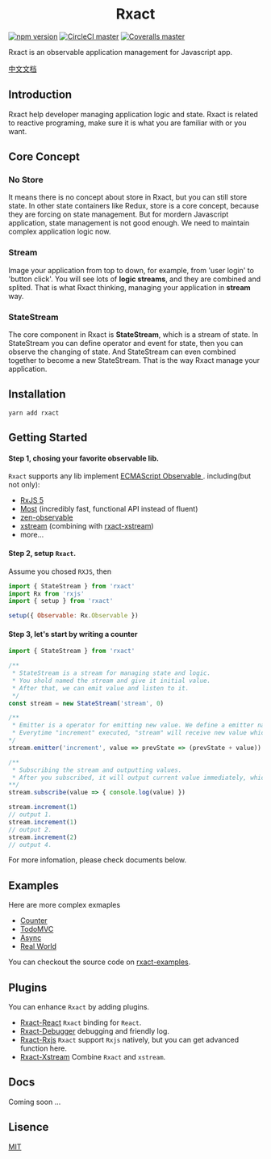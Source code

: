 <h1 align="center">Rxact</h1>

[![npm version](https://img.shields.io/npm/v/rxact.svg?style=flat-square)](https://www.npmjs.com/package/rxact)
[![CircleCI master](https://img.shields.io/circleci/project/github/Darmody/rxact/master.svg?style=flat-square)](https://circleci.com/gh/Darmody/rxact/tree/master)
[![Coveralls master](https://img.shields.io/coveralls/github/Darmody/rxact/master.svg?style=flat-square)](https://coveralls.io/github/Darmody/rxact)

Rxact is an observable application management for Javascript app.

[中文文档](https://github.com/Darmody/rxact/blob/master/CHINESE.md)

## Introduction

Rxact help developer managing application logic and state. Rxact is related to reactive programing, make sure it is what you are familiar with or you want.

## Core Concept

### No Store

It means there is no concept about store in Rxact, but you can still store state. In other state containers like Redux, store is a core concept, because they are forcing on state management. But for mordern Javascript application, state management is not good enough. We need to maintain complex application logic now.

### Stream

Image your application from top to down, for example, from 'user login' to 'button click'. You will see lots of **logic streams**, and they are combined and splited. That is what Rxact thinking, managing your application in **stream** way.

### StateStream

The core component in Rxact is **StateStream**, which is a stream of state. In StateStream you can define operator and event for state, then you can observe the changing of state. And StateStream can even combined together to become a new StateStream. That is the way Rxact manage your application.


## Installation

```
yarn add rxact
```

## Getting Started

#### Step 1, chosing your favorite observable lib.

`Rxact` supports any lib implement [ECMAScript Observable ](https://github.com/tc39/proposal-observable).
including(but not only):
* [RxJS 5](https://github.com/ReactiveX/rxjs)
* [Most](https://github.com/cujojs/most) (incredibly fast, functional API instead of fluent)
* [zen-observable](https://github.com/zenparsing/zen-observable)
* [xstream](https://github.com/staltz/xstream) (combining with [rxact-xstream](https://github.com/Darmody/rxact-xstream))
* more...

#### Step 2, setup `Rxact`.

Assume you chosed `RXJS`, then

```javascript
import { StateStream } from 'rxact'
import Rx from 'rxjs'
import { setup } from 'rxact'

setup({ Observable: Rx.Observable })
```

#### Step 3, let's start by writing a counter

```javascript
import { StateStream } from 'rxact'

/**
 * StateStream is a stream for managing state and logic.
 * You shold named the stream and give it initial value.
 * After that, we can emit value and listen to it.
 */
const stream = new StateStream('stream', 0)

/**
 * Emitter is a operator for emitting new value. We define a emitter named "increment" here.
 * Everytime "increment" executed, "stream" will receive new value which equal to previous value plus input value.
*/
stream.emitter('increment', value => prevState => (prevState + value))

/**
 * Subscribing the stream and outputting values.
 * After you subscribed, it will output current value immediately, which means initial value here.
**/
stream.subscribe(value => { console.log(value) })

stream.increment(1)
// output 1.
stream.increment(1)
// output 2.
stream.increment(2)
// output 4.
```

For more infomation, please check documents below.

## Examples

Here are more complex exmaples

* [Counter](https://darmody.github.io/rxact-examples/counter)
* [TodoMVC](https://darmody.github.io/rxact-examples/todomvc)
* [Async](https://darmody.github.io/rxact-examples/async)
* [Real World](https://darmody.github.io/rxact-examples/real-world)

You can checkout the source code on [rxact-examples](https://github.com/darmody/rxact-examples).

## Plugins

You can enhance `Rxact` by adding plugins.
* [Rxact-React](https://github.com/Darmody/rxact-react) `Rxact` binding for `React`.
* [Rxact-Debugger](https://github.com/Darmody/rxact-debugger) debugging and friendly log.
* [Rxact-Rxjs](https://github.com/Darmody/rxact-rxjs) `Rxact` support `Rxjs` natively, but you can get advanced function here.
* [Rxact-Xstream](https://github.com/Darmody/rxact-xstream) Combine `Rxact` and `xstream`.

## Docs

Coming soon ...

## Lisence

[MIT](https://github.com/darmody/rxact/blob/master/LICENSE)
